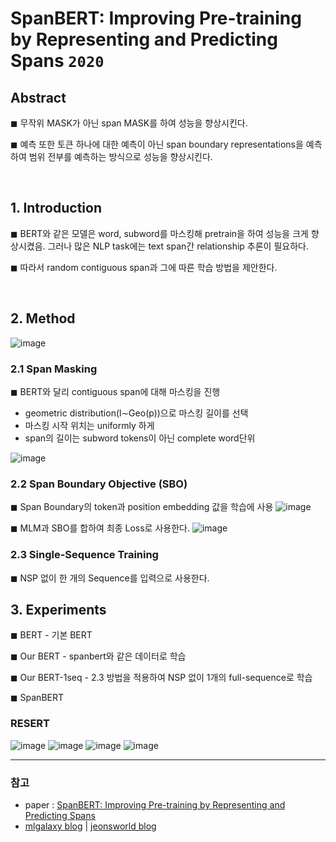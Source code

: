 # SpanBERT: Improving Pre-training by Representing and Predicting Spans `2020`

## Abstract
◼ 무작위 MASK가 아닌 span MASK를 하여 성능을 향상시킨다.

◼ 예측 또한 토큰 하나에 대한 예측이 아닌 span boundary representations을 예측하여 범위 전부를 예측하는 방식으로 성능을 향상시킨다.

<br>

## 1. Introduction
◼ BERT와 같은 모델은 word, subword를 마스킹해 pretrain을 하여 성능을 크게 향상시켰음. 그러나 많은 NLP task에는 text span간 relationship 추론이 필요하다.

◼ 따라서 random contiguous span과 그에 따른 학습 방법을 제안한다.

<br>

## 2. Method
![image](https://user-images.githubusercontent.com/41243762/120059725-14b18780-c08e-11eb-9b6c-12cf6765c2d3.png)

### 2.1 Span Masking
◼ BERT와 달리 contiguous span에 대해 마스킹을 진행
   -  geometric distribution(l∼Geo(p))으로 마스킹 길이를 선택
   -  마스킹 시작 위치는 uniformly 하게 
   -  span의 길이는 subword tokens이 아닌 complete word단위


![image](https://user-images.githubusercontent.com/41243762/120059892-424b0080-c08f-11eb-8bea-bc133400544f.png)

### 2.2 Span Boundary Objective (SBO)
◼ Span Boundary의 token과 position embedding 값을 학습에 사용
![image](https://user-images.githubusercontent.com/41243762/120059943-a5d52e00-c08f-11eb-8179-1626860ed7a0.png)

◼ MLM과 SBO를 합하여 최종 Loss로 사용한다.
![image](https://user-images.githubusercontent.com/41243762/120060000-12e8c380-c090-11eb-9ccc-01a6814c5301.png)

### 2.3 Single-Sequence Training
◼ NSP 없이 한 개의 Sequence를 입력으로 사용한다.

## 3. Experiments
◼ BERT - 기본 BERT

◼ Our BERT - spanbert와 같은 데이터로 학습

◼ Our BERT-1seq - 2.3 방법을 적용하여 NSP 없이 1개의 full-sequence로 학습

◼ SpanBERT

### RESERT
![image](https://user-images.githubusercontent.com/41243762/120060126-e84b3a80-c090-11eb-9df4-13efb12bfb63.png)
![image](https://user-images.githubusercontent.com/41243762/120060139-fbf6a100-c090-11eb-8499-c83f9f2e3151.png)
![image](https://user-images.githubusercontent.com/41243762/120060165-1597e880-c091-11eb-8226-a3a733c2dc83.png)
![image](https://user-images.githubusercontent.com/41243762/120060147-07e26300-c091-11eb-8301-9f0045399d2f.png)



---
### 참고
- paper : [SpanBERT: Improving Pre-training by Representing and Predicting Spans](https://arxiv.org/pdf/1907.10529.pdf)
- [mlgalaxy blog](https://mlgalaxy.blogspot.com/2020/10/spanbert-improving-pre-training-by.html) | [jeonsworld blog](https://jeonsworld.github.io/NLP/spanbert/)
